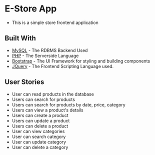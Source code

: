 # E-Store App
* This is a simple store frontend application

## Built With
* [MySQL](https://www.mysql.com/) - The RDBMS Backend Used
* [PHP](http://php.net/) - The Serverside Language
* [Bootstrap](https://getbootstrap.com/docs/3.3/) - The UI Framework for styling and building components
* [JQuery](https://jquery.com/) - The Frontend Scripting Language used.



## User Stories
* User can read products in the database
* Users can search for products
* Users can search for products by date, price, category
* Users can view a product's details
* Users can create a product
* Users can update a product
* Users can delete a product
* User can view categories
* User can search category
* User can update category
* User can delete a category

